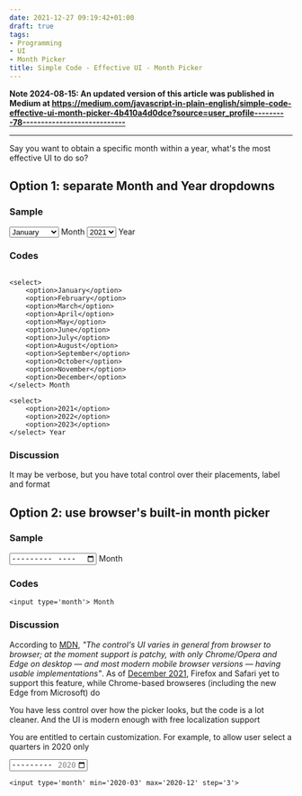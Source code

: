 ```yaml
---
date: 2021-12-27 09:19:42+01:00
draft: true
tags:
- Programming
- UI
- Month Picker
title: Simple Code - Effective UI - Month Picker
---
```

**Note 2024-08-15: An updated version of this article was published in Medium at https://medium.com/javascript-in-plain-english/simple-code-effective-ui-month-picker-4b410a4d0dce?source=user_profile---------78----------------------------**

-----------------

Say you want to obtain a specific month within a year, what's the most effective UI to do so?

## Option 1: separate Month and Year dropdowns

### Sample

<select>
    <option>January</option>
    <option>February</option>
    <option>March</option>
    <option>April</option>
    <option>May</option>
    <option>June</option>
    <option>July</option>
    <option>August</option>
    <option>September</option>
    <option>October</option>
    <option>November</option>
    <option>December</option>
</select> Month

<select>
    <option>2021</option>
    <option>2022</option>
    <option>2023</option>
</select> Year


### Codes

```

<select>
    <option>January</option>
    <option>February</option>
    <option>March</option>
    <option>April</option>
    <option>May</option>
    <option>June</option>
    <option>July</option>
    <option>August</option>
    <option>September</option>
    <option>October</option>
    <option>November</option>
    <option>December</option>
</select> Month

<select>
    <option>2021</option>
    <option>2022</option>
    <option>2023</option>
</select> Year

```

### Discussion

It may be verbose, but you have total control over their placements, label and format


## Option 2: use browser's built-in month picker

### Sample

<input type='month'> Month

### Codes

```
<input type='month'> Month
```

### Discussion

According to [MDN](https://developer.mozilla.org/en-US/docs/Web/HTML/Element/input/month), _"The control's UI varies in general from browser to browser; at the moment support is patchy, with only Chrome/Opera and Edge on desktop — and most modern mobile browser versions — having usable implementations"_. As of [December 2021](https://caniuse.com/mdn-html_elements_input_input-month), Firefox and Safari yet to support this feature, while Chrome-based browseres (including the new Edge from Microsoft) do

You have less control over how the picker looks, but the code is a lot cleaner. And the UI is modern enough with free localization support

You are entitled to certain customization. For example, to allow user select a quarters in 2020 only

<input type='month' min='2020-03' max='2020-12' step='3'>

```
<input type='month' min='2020-03' max='2020-12' step='3'>
```